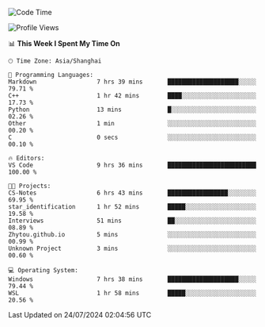 <!--START_SECTION:waka-->
![Code Time](http://img.shields.io/badge/Code%20Time-1%2C865%20hrs%204%20mins-blue)

![Profile Views](http://img.shields.io/badge/Profile%20Views-4-blue)

📊 **This Week I Spent My Time On** 

```text
🕑︎ Time Zone: Asia/Shanghai

💬 Programming Languages: 
Markdown                 7 hrs 39 mins       ████████████████████░░░░░   79.71 % 
C++                      1 hr 42 mins        ████░░░░░░░░░░░░░░░░░░░░░   17.73 % 
Python                   13 mins             █░░░░░░░░░░░░░░░░░░░░░░░░   02.26 % 
Other                    1 min               ░░░░░░░░░░░░░░░░░░░░░░░░░   00.20 % 
C                        0 secs              ░░░░░░░░░░░░░░░░░░░░░░░░░   00.10 % 

🔥 Editors: 
VS Code                  9 hrs 36 mins       █████████████████████████   100.00 % 

🐱‍💻 Projects: 
CS-Notes                 6 hrs 43 mins       █████████████████░░░░░░░░   69.95 % 
star_identification      1 hr 52 mins        █████░░░░░░░░░░░░░░░░░░░░   19.58 % 
Interviews               51 mins             ██░░░░░░░░░░░░░░░░░░░░░░░   08.89 % 
Zhytou.github.io         5 mins              ░░░░░░░░░░░░░░░░░░░░░░░░░   00.99 % 
Unknown Project          3 mins              ░░░░░░░░░░░░░░░░░░░░░░░░░   00.60 % 

💻 Operating System: 
Windows                  7 hrs 38 mins       ████████████████████░░░░░   79.44 % 
WSL                      1 hr 58 mins        █████░░░░░░░░░░░░░░░░░░░░   20.56 % 
```


 Last Updated on 24/07/2024 02:04:56 UTC
<!--END_SECTION:waka-->